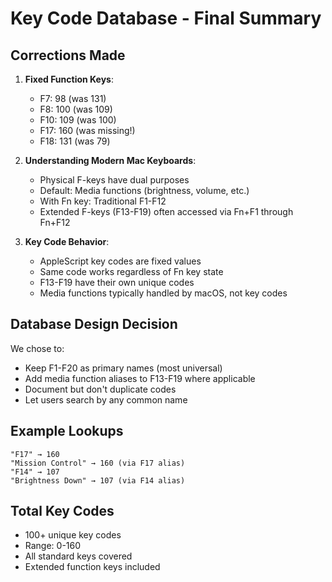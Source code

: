 # Key Code Database - Final Summary

## Corrections Made

1. **Fixed Function Keys**:
   - F7: 98 (was 131)
   - F8: 100 (was 109) 
   - F10: 109 (was 100)
   - F17: 160 (was missing!)
   - F18: 131 (was 79)

2. **Understanding Modern Mac Keyboards**:
   - Physical F-keys have dual purposes
   - Default: Media functions (brightness, volume, etc.)
   - With Fn key: Traditional F1-F12
   - Extended F-keys (F13-F19) often accessed via Fn+F1 through Fn+F12

3. **Key Code Behavior**:
   - AppleScript key codes are fixed values
   - Same code works regardless of Fn key state
   - F13-F19 have their own unique codes
   - Media functions typically handled by macOS, not key codes

## Database Design Decision

We chose to:
- Keep F1-F20 as primary names (most universal)
- Add media function aliases to F13-F19 where applicable
- Document but don't duplicate codes
- Let users search by any common name

## Example Lookups

```
"F17" → 160
"Mission Control" → 160 (via F17 alias)
"F14" → 107  
"Brightness Down" → 107 (via F14 alias)
```

## Total Key Codes

- 100+ unique key codes
- Range: 0-160
- All standard keys covered
- Extended function keys included